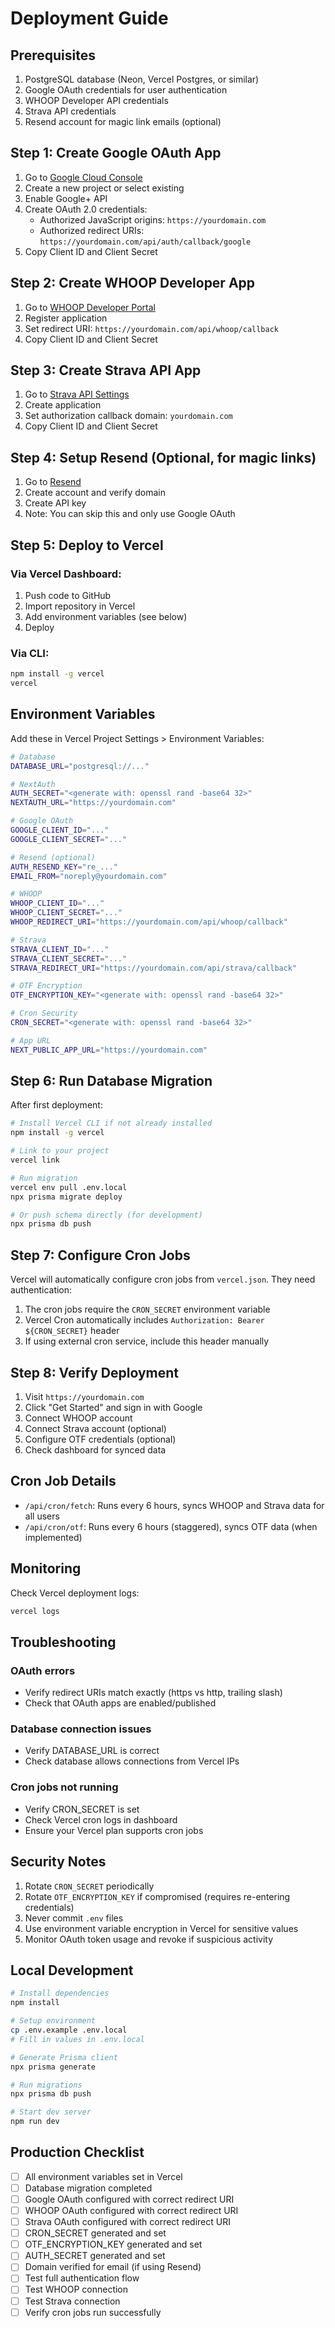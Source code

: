 # Deployment Guide

## Prerequisites

1. PostgreSQL database (Neon, Vercel Postgres, or similar)
2. Google OAuth credentials for user authentication
3. WHOOP Developer API credentials
4. Strava API credentials
5. Resend account for magic link emails (optional)

## Step 1: Create Google OAuth App

1. Go to [Google Cloud Console](https://console.cloud.google.com/)
2. Create a new project or select existing
3. Enable Google+ API
4. Create OAuth 2.0 credentials:
   - Authorized JavaScript origins: `https://yourdomain.com`
   - Authorized redirect URIs: `https://yourdomain.com/api/auth/callback/google`
5. Copy Client ID and Client Secret

## Step 2: Create WHOOP Developer App

1. Go to [WHOOP Developer Portal](https://developer.whoop.com/)
2. Register application
3. Set redirect URI: `https://yourdomain.com/api/whoop/callback`
4. Copy Client ID and Client Secret

## Step 3: Create Strava API App

1. Go to [Strava API Settings](https://www.strava.com/settings/api)
2. Create application
3. Set authorization callback domain: `yourdomain.com`
4. Copy Client ID and Client Secret

## Step 4: Setup Resend (Optional, for magic links)

1. Go to [Resend](https://resend.com/)
2. Create account and verify domain
3. Create API key
4. Note: You can skip this and only use Google OAuth

## Step 5: Deploy to Vercel

### Via Vercel Dashboard:

1. Push code to GitHub
2. Import repository in Vercel
3. Add environment variables (see below)
4. Deploy

### Via CLI:

```bash
npm install -g vercel
vercel
```

## Environment Variables

Add these in Vercel Project Settings > Environment Variables:

```bash
# Database
DATABASE_URL="postgresql://..."

# NextAuth
AUTH_SECRET="<generate with: openssl rand -base64 32>"
NEXTAUTH_URL="https://yourdomain.com"

# Google OAuth
GOOGLE_CLIENT_ID="..."
GOOGLE_CLIENT_SECRET="..."

# Resend (optional)
AUTH_RESEND_KEY="re_..."
EMAIL_FROM="noreply@yourdomain.com"

# WHOOP
WHOOP_CLIENT_ID="..."
WHOOP_CLIENT_SECRET="..."
WHOOP_REDIRECT_URI="https://yourdomain.com/api/whoop/callback"

# Strava
STRAVA_CLIENT_ID="..."
STRAVA_CLIENT_SECRET="..."
STRAVA_REDIRECT_URI="https://yourdomain.com/api/strava/callback"

# OTF Encryption
OTF_ENCRYPTION_KEY="<generate with: openssl rand -base64 32>"

# Cron Security
CRON_SECRET="<generate with: openssl rand -base64 32>"

# App URL
NEXT_PUBLIC_APP_URL="https://yourdomain.com"
```

## Step 6: Run Database Migration

After first deployment:

```bash
# Install Vercel CLI if not already installed
npm install -g vercel

# Link to your project
vercel link

# Run migration
vercel env pull .env.local
npx prisma migrate deploy

# Or push schema directly (for development)
npx prisma db push
```

## Step 7: Configure Cron Jobs

Vercel will automatically configure cron jobs from `vercel.json`. They need authentication:

1. The cron jobs require the `CRON_SECRET` environment variable
2. Vercel Cron automatically includes `Authorization: Bearer ${CRON_SECRET}` header
3. If using external cron service, include this header manually

## Step 8: Verify Deployment

1. Visit `https://yourdomain.com`
2. Click "Get Started" and sign in with Google
3. Connect WHOOP account
4. Connect Strava account (optional)
5. Configure OTF credentials (optional)
6. Check dashboard for synced data

## Cron Job Details

- `/api/cron/fetch`: Runs every 6 hours, syncs WHOOP and Strava data for all users
- `/api/cron/otf`: Runs every 6 hours (staggered), syncs OTF data (when implemented)

## Monitoring

Check Vercel deployment logs:
```bash
vercel logs
```

## Troubleshooting

### OAuth errors
- Verify redirect URIs match exactly (https vs http, trailing slash)
- Check that OAuth apps are enabled/published

### Database connection issues
- Verify DATABASE_URL is correct
- Check database allows connections from Vercel IPs

### Cron jobs not running
- Verify CRON_SECRET is set
- Check Vercel cron logs in dashboard
- Ensure your Vercel plan supports cron jobs

## Security Notes

1. Rotate `CRON_SECRET` periodically
2. Rotate `OTF_ENCRYPTION_KEY` if compromised (requires re-entering credentials)
3. Never commit `.env` files
4. Use environment variable encryption in Vercel for sensitive values
5. Monitor OAuth token usage and revoke if suspicious activity

## Local Development

```bash
# Install dependencies
npm install

# Setup environment
cp .env.example .env.local
# Fill in values in .env.local

# Generate Prisma client
npx prisma generate

# Run migrations
npx prisma db push

# Start dev server
npm run dev
```

## Production Checklist

- [ ] All environment variables set in Vercel
- [ ] Database migration completed
- [ ] Google OAuth configured with correct redirect URI
- [ ] WHOOP OAuth configured with correct redirect URI
- [ ] Strava OAuth configured with correct redirect URI
- [ ] CRON_SECRET generated and set
- [ ] OTF_ENCRYPTION_KEY generated and set
- [ ] AUTH_SECRET generated and set
- [ ] Domain verified for email (if using Resend)
- [ ] Test full authentication flow
- [ ] Test WHOOP connection
- [ ] Test Strava connection
- [ ] Verify cron jobs run successfully
